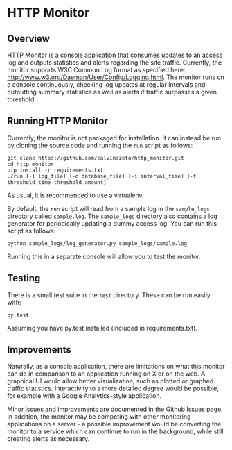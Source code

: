 # HTTP Monitor

## Overview

HTTP Monitor is a console application that consumes updates to an access log and outputs statistics and alerts regarding the site traffic. Currently, the monitor supports W3C Common Log format as specified here: http://www.w3.org/Daemon/User/Config/Logging.html. The monitor runs on a console continuously, checking log updates at regular intervals and outputting summary statistics as well as alerts if traffic surpasses a given threshold.

## Running HTTP Monitor

Currently, the monitor is not packaged for installation. It can instead be run by cloning the source code and running the `run` script as follows:

```
git clone https://github.com/calvinszeto/http_monitor.git
cd http_monitor
pip install -r requirements.txt
./run [-l log_file] [-d database_file] [-i interval_time] [-t threshold_time threshold_amount]
```

As usual, it is recommended to use a virtualenv.

By default, the `run` script will read from a sample log in the `sample_logs` directory called `sample.log`. The `sample_logs` directory also contains a log generator for periodically updating a dummy access log. You can run this script as follows:

```
python sample_logs/log_generator.py sample_logs/sample.log
```

Running this in a separate console will allow you to test the monitor.

## Testing

There is a small test suite in the `test` directory. These can be run easily with:

```
py.test
```

Assuming you have py.test installed (included in requirements.txt).

## Improvements

Naturally, as a console application, there are limitations on what this monitor can do in comparison to an application running on X or on the web. A graphical UI would allow better visualization, such as plotted or graphed traffic statistics. Interactivity to a more detailed degree would be possible, for example with a Google Analytics-style application.

Minor issues and improvements are documented in the Github Issues page. In addition, the monitor may be competing with other monitoring applications on a server - a possible improvement would be converting the monitor to a service which can continue to run in the background, while still creating alerts as necessary.
